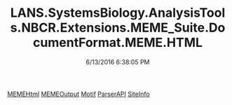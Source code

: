 ﻿---
title: LANS.SystemsBiology.AnalysisTools.NBCR.Extensions.MEME_Suite.DocumentFormat.MEME.HTML
date: 6/13/2016 6:38:05 PM
---

[MEMEHtml](T-LANS.SystemsBiology.AnalysisTools.NBCR.Extensions.MEME_Suite.DocumentFormat.MEME.HTML.MEMEHtml.html)
[MEMEOutput](T-LANS.SystemsBiology.AnalysisTools.NBCR.Extensions.MEME_Suite.DocumentFormat.MEME.HTML.MEMEOutput.html)
[Motif](T-LANS.SystemsBiology.AnalysisTools.NBCR.Extensions.MEME_Suite.DocumentFormat.MEME.HTML.Motif.html)
[ParserAPI](T-LANS.SystemsBiology.AnalysisTools.NBCR.Extensions.MEME_Suite.DocumentFormat.MEME.HTML.ParserAPI.html)
[SiteInfo](T-LANS.SystemsBiology.AnalysisTools.NBCR.Extensions.MEME_Suite.DocumentFormat.MEME.HTML.SiteInfo.html)
